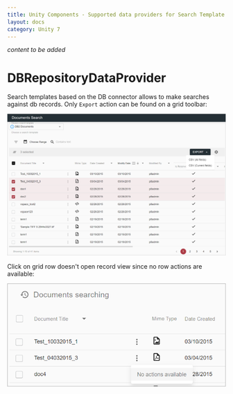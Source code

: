 ```yaml
---
title: Unity Components - Supported data providers for Search Template component
layout: docs
category: Unity 7
---
```

*content to be added*

# DBRepositoryDataProvider

Search templates based on the DB connector allows to make searches against db records. Only `Export` action can
be found on a grid toolbar:

![Search template based on the DB connector](supported-data-providers/images/db-search-template.png)

Click on grid row doesn't open record view since no row actions are available:

![Grid context-menu](supported-data-providers/images/db-search-template-context-menu.png)